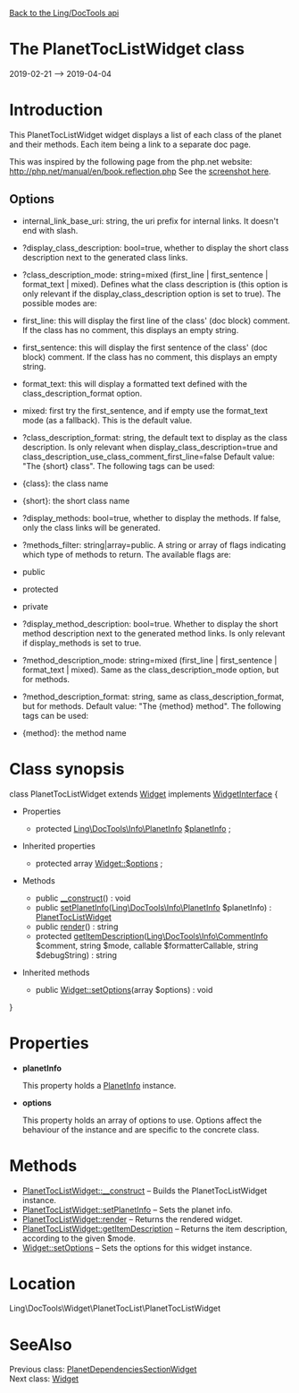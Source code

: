[Back to the Ling/DocTools api](https://github.com/lingtalfi/DocTools/blob/master/doc/api/Ling/DocTools.md)



The PlanetTocListWidget class
================
2019-02-21 --> 2019-04-04






Introduction
============

This PlanetTocListWidget widget displays a list of each class of the planet and their methods.
Each item being a link to a separate doc page.


This was inspired by the following page from the php.net website: http://php.net/manual/en/book.reflection.php
See the [screenshot here](http://lingtalfi.com/img/universe/DocTools/toclist-widget.png).


Options
-----------
- internal_link_base_uri: string, the uri prefix for internal links. It doesn't end with slash.
- ?display_class_description: bool=true, whether to display the short class description next to the generated class links.

- ?class_description_mode: string=mixed (first_line | first_sentence | format_text | mixed).
Defines what the class description is (this option is only relevant if the display_class_description option is set to true).
The possible modes are:
- first_line: this will display the first line of the class' (doc block) comment. If the class has no comment,
this displays an empty string.
- first_sentence: this will display the first sentence of the class' (doc block) comment. If the class has no comment,
this displays an empty string.
- format_text: this will display a formatted text defined with the class_description_format option.
- mixed: first try the first_sentence, and if empty use the format_text mode (as a fallback).
This is the default value.


- ?class_description_format: string, the default text to display as the class description.
Is only relevant when display_class_description=true and class_description_use_class_comment_first_line=false
Default value: "The {short} class".
The following tags can be used:
- {class}: the class name
- {short}: the short class name

- ?display_methods: bool=true, whether to display the methods. If false, only the class links will be generated.
- ?methods_filter: string|array=public. A string or array of flags indicating which type of methods to return.
The available flags are:
- public
- protected
- private

- ?display_method_description: bool=true. Whether to display the short method description next to the generated method links.
Is only relevant if display_methods is set to true.

- ?method_description_mode: string=mixed (first_line | first_sentence | format_text | mixed).
Same as the class_description_mode option, but for methods.


- ?method_description_format: string, same as class_description_format, but for methods.
Default value: "The {method} method".
The following tags can be used:
- {method}: the method name



Class synopsis
==============


class <span class="pl-k">PlanetTocListWidget</span> extends [Widget](https://github.com/lingtalfi/DocTools/blob/master/doc/api/Ling/DocTools/Widget/Widget.md) implements [WidgetInterface](https://github.com/lingtalfi/DocTools/blob/master/doc/api/Ling/DocTools/Widget/WidgetInterface.md) {

- Properties
    - protected [Ling\DocTools\Info\PlanetInfo](https://github.com/lingtalfi/DocTools/blob/master/doc/api/Ling/DocTools/Info/PlanetInfo.md) [$planetInfo](#property-planetInfo) ;

- Inherited properties
    - protected array [Widget::$options](#property-options) ;

- Methods
    - public [__construct](https://github.com/lingtalfi/DocTools/blob/master/doc/api/Ling/DocTools/Widget/PlanetTocList/PlanetTocListWidget/__construct.md)() : void
    - public [setPlanetInfo](https://github.com/lingtalfi/DocTools/blob/master/doc/api/Ling/DocTools/Widget/PlanetTocList/PlanetTocListWidget/setPlanetInfo.md)([Ling\DocTools\Info\PlanetInfo](https://github.com/lingtalfi/DocTools/blob/master/doc/api/Ling/DocTools/Info/PlanetInfo.md) $planetInfo) : [PlanetTocListWidget](https://github.com/lingtalfi/DocTools/blob/master/doc/api/Ling/DocTools/Widget/PlanetTocList/PlanetTocListWidget.md)
    - public [render](https://github.com/lingtalfi/DocTools/blob/master/doc/api/Ling/DocTools/Widget/PlanetTocList/PlanetTocListWidget/render.md)() : string
    - protected [getItemDescription](https://github.com/lingtalfi/DocTools/blob/master/doc/api/Ling/DocTools/Widget/PlanetTocList/PlanetTocListWidget/getItemDescription.md)([Ling\DocTools\Info\CommentInfo](https://github.com/lingtalfi/DocTools/blob/master/doc/api/Ling/DocTools/Info/CommentInfo.md) $comment, string $mode, callable $formatterCallable, string $debugString) : string

- Inherited methods
    - public [Widget::setOptions](https://github.com/lingtalfi/DocTools/blob/master/doc/api/Ling/DocTools/Widget/Widget/setOptions.md)(array $options) : void

}




Properties
=============

- <span id="property-planetInfo"><b>planetInfo</b></span>

    This property holds a [PlanetInfo](https://github.com/lingtalfi/DocTools/blob/master/doc/api/Ling/DocTools/Info/PlanetInfo.md) instance.
    
    

- <span id="property-options"><b>options</b></span>

    This property holds an array of options to use. Options affect the behaviour of the instance and
    are specific to the concrete class.
    
    



Methods
==============

- [PlanetTocListWidget::__construct](https://github.com/lingtalfi/DocTools/blob/master/doc/api/Ling/DocTools/Widget/PlanetTocList/PlanetTocListWidget/__construct.md) &ndash; Builds the PlanetTocListWidget instance.
- [PlanetTocListWidget::setPlanetInfo](https://github.com/lingtalfi/DocTools/blob/master/doc/api/Ling/DocTools/Widget/PlanetTocList/PlanetTocListWidget/setPlanetInfo.md) &ndash; Sets the planet info.
- [PlanetTocListWidget::render](https://github.com/lingtalfi/DocTools/blob/master/doc/api/Ling/DocTools/Widget/PlanetTocList/PlanetTocListWidget/render.md) &ndash; Returns the rendered widget.
- [PlanetTocListWidget::getItemDescription](https://github.com/lingtalfi/DocTools/blob/master/doc/api/Ling/DocTools/Widget/PlanetTocList/PlanetTocListWidget/getItemDescription.md) &ndash; Returns the item description, according to the given $mode.
- [Widget::setOptions](https://github.com/lingtalfi/DocTools/blob/master/doc/api/Ling/DocTools/Widget/Widget/setOptions.md) &ndash; Sets the options for this widget instance.





Location
=============
Ling\DocTools\Widget\PlanetTocList\PlanetTocListWidget


SeeAlso
==============
Previous class: [PlanetDependenciesSectionWidget](https://github.com/lingtalfi/DocTools/blob/master/doc/api/Ling/DocTools/Widget/PlanetDependenciesSection/PlanetDependenciesSectionWidget.md)<br>Next class: [Widget](https://github.com/lingtalfi/DocTools/blob/master/doc/api/Ling/DocTools/Widget/Widget.md)<br>
